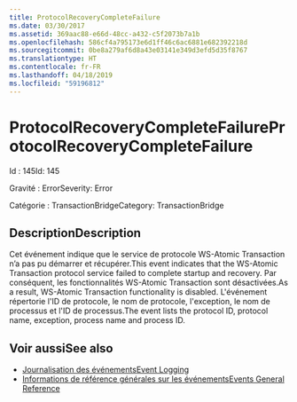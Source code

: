 ```yaml
---
title: ProtocolRecoveryCompleteFailure
ms.date: 03/30/2017
ms.assetid: 369aac88-e66d-48cc-a432-c5f2073b7a1b
ms.openlocfilehash: 586cf4a795173e6d1ff46c6ac6881e682392218d
ms.sourcegitcommit: 0be8a279af6d8a43e03141e349d3efd5d35f8767
ms.translationtype: HT
ms.contentlocale: fr-FR
ms.lasthandoff: 04/18/2019
ms.locfileid: "59196812"
---
```

# <a name="protocolrecoverycompletefailure"></a><span data-ttu-id="4bb05-102">ProtocolRecoveryCompleteFailure</span><span class="sxs-lookup"><span data-stu-id="4bb05-102">ProtocolRecoveryCompleteFailure</span></span>
<span data-ttu-id="4bb05-103">Id : 145</span><span class="sxs-lookup"><span data-stu-id="4bb05-103">Id: 145</span></span>  
  
 <span data-ttu-id="4bb05-104">Gravité : Error</span><span class="sxs-lookup"><span data-stu-id="4bb05-104">Severity: Error</span></span>  
  
 <span data-ttu-id="4bb05-105">Catégorie : TransactionBridge</span><span class="sxs-lookup"><span data-stu-id="4bb05-105">Category: TransactionBridge</span></span>  
  
## <a name="description"></a><span data-ttu-id="4bb05-106">Description</span><span class="sxs-lookup"><span data-stu-id="4bb05-106">Description</span></span>  
 <span data-ttu-id="4bb05-107">Cet événement indique que le service de protocole WS-Atomic Transaction n’a pas pu démarrer et récupérer.</span><span class="sxs-lookup"><span data-stu-id="4bb05-107">This event indicates that the WS-Atomic Transaction protocol service failed to complete startup and recovery.</span></span> <span data-ttu-id="4bb05-108">Par conséquent, les fonctionnalités WS-Atomic Transaction sont désactivées.</span><span class="sxs-lookup"><span data-stu-id="4bb05-108">As a result, WS-Atomic Transaction functionality is disabled.</span></span> <span data-ttu-id="4bb05-109">L'événement répertorie l'ID de protocole, le nom de protocole, l'exception, le nom de processus et l'ID de processus.</span><span class="sxs-lookup"><span data-stu-id="4bb05-109">The event lists the protocol ID, protocol name, exception, process name and process ID.</span></span>  
  
## <a name="see-also"></a><span data-ttu-id="4bb05-110">Voir aussi</span><span class="sxs-lookup"><span data-stu-id="4bb05-110">See also</span></span>

- [<span data-ttu-id="4bb05-111">Journalisation des événements</span><span class="sxs-lookup"><span data-stu-id="4bb05-111">Event Logging</span></span>](../../../../../docs/framework/wcf/diagnostics/event-logging/index.md)
- [<span data-ttu-id="4bb05-112">Informations de référence générales sur les événements</span><span class="sxs-lookup"><span data-stu-id="4bb05-112">Events General Reference</span></span>](../../../../../docs/framework/wcf/diagnostics/event-logging/events-general-reference.md)
